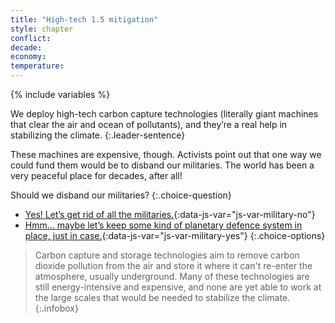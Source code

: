 ```yaml
---
title: "High-tech 1.5 mitigation"
style: chapter
conflict: 
decade: 
economy: 
temperature: 
---
```


{% include variables %}


We deploy high-tech carbon capture technologies (literally giant machines that clear the air and ocean of pollutants), and they’re a real help in stabilizing the climate.
{:.leader-sentence}

These machines are expensive, though. Activists point out that one way we could fund them would be to disband our militaries. The world has been a very peaceful place for decades, after all!

Should we disband our militaries?
{:.choice-question}

- [Yes! Let’s get rid of all the militaries.](chapter_disband-the-militaries.html){:data-js-var="js-var-military-no"}
- [Hmm… maybe let’s keep some kind of planetary defence system in place, just in case.](chapter_disband-the-militaries.html){:data-js-var="js-var-military-yes"}
{:.choice-options}

> Carbon capture and storage technologies aim to remove carbon dioxide pollution from the air and store it where it can't re-enter the atmosphere, usually underground. Many of these technologies are still energy-intensive and expensive, and none are yet able to work at the large scales that would be needed to stabilize the climate.
{:.infobox}
